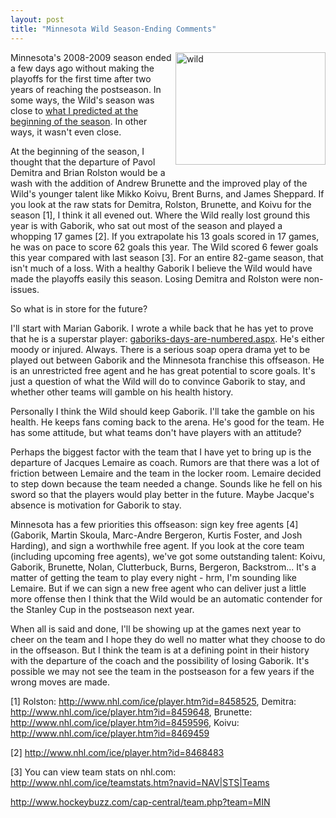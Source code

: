 ```yaml
---
layout: post
title: "Minnesota Wild Season-Ending Comments"
---
```


<p><a href="http://www.kindohm.com/LocalImages/Posts/MinnesotaWildSeasonEndingComments_8908/wild.jpg"><img style="border-right-width: 0px; display: inline; border-top-width: 0px; border-bottom-width: 0px; margin-left: 5px; border-left-width: 0px; margin-right: 0px; margin-bottom: 5px;" title="wild" border="0" alt="wild" align="right" src="http://www.kindohm.com/LocalImages/Posts/MinnesotaWildSeasonEndingComments_8908/wild_thumb.jpg" width="240" height="180" /></a>Minnesota's 2008-2009 season ended a few days ago without making the playoffs for the first time after two years of reaching the postseason.  In some ways, the Wild's season was close to <a href="http://kindohm.com/archive/0001/01/01/minnesota-wild-2008-2009-predictions.aspx" target="_blank">what I predicted at the beginning of the season</a>.  In other ways, it wasn't even close.  </p>
  
<p>At the beginning of the season, I thought that the departure of Pavol Demitra and Brian Rolston would be a wash with the addition of Andrew Brunette and the improved play of the Wild's younger talent like Mikko Koivu, Brent Burns, and James Sheppard.  If you look at the raw stats for Demitra, Rolston, Brunette, and Koivu for the season [1], I think it all evened out.  Where the Wild really lost ground this year is with Gaborik, who sat out most of the season and played a whopping 17 games [2].  If you extrapolate his 13 goals scored in 17 games, he was on pace to score 62 goals this year.  The Wild scored 6 fewer goals this year compared with last season [3].  For an entire 82-game season, that isn't much of a loss.  With a healthy Gaborik I believe the Wild would have made the playoffs easily this season.  Losing Demitra and Rolston were non-issues.</p>
  
<p>So what is in store for the future?  </p>
  
<p>I'll start with Marian Gaborik.  I wrote a while back that he has yet to prove that he is a superstar player: <a href="http://kindohm.com/archive/0001/01/01/gaboriks-days-are-numbered.aspx">gaboriks-days-are-numbered.aspx</a>.  He's either moody or injured.  Always.  There is a serious soap opera drama yet to be played out between Gaborik and the Minnesota franchise this offseason.  He is an unrestricted free agent and he has great potential to score goals.  It's just a question of what the Wild will do to convince Gaborik to stay, and whether other teams will gamble on his health history.  </p>
  
<p>Personally I think the Wild should keep Gaborik.  I'll take the gamble on his health.  He keeps fans coming back to the arena.  He's good for the team.  He has some attitude, but what teams don't have players with an attitude?  </p>
  
<p>Perhaps the biggest factor with the team that I have yet to bring up is the departure of Jacques Lemaire as coach.  Rumors are that there was a lot of friction between Lemaire and the team in the locker room.  Lemaire decided to step down because the team needed a change.  Sounds like he fell on his sword so that the players would play better in the future.  Maybe Jacque's absence is motivation for Gaborik to stay.  </p>
  
<p>Minnesota has a few priorities this offseason: sign key free agents [4] (Gaborik, Martin Skoula, Marc-Andre Bergeron, Kurtis Foster, and Josh Harding), and sign a worthwhile free agent.  If you look at the core team (including upcoming free agents), we've got some outstanding talent: Koivu, Gaborik, Brunette, Nolan, Clutterbuck, Burns, Bergeron, Backstrom...  It's a matter of getting the team to play every night - hrm, I'm sounding like Lemaire.  But if we can sign a new free agent who can deliver just a little more offense then I think that the Wild would be an automatic contender for the Stanley Cup in the postseason next year.</p>
  
<p>When all is said and done, I'll be showing up at the games next year to cheer on the team and I hope they do well no matter what they choose to do in the offseason.  But I think the team is at a defining point in their history with the departure of the coach and the possibility of losing Gaborik.  It's possible we may not see the team in the postseason for a few years if the wrong moves are made.  </p>
  
<p>[1] Rolston: <a href="http://www.nhl.com/ice/player.htm?id=8458525">http://www.nhl.com/ice/player.htm?id=8458525</a>, Demitra: <a href="http://www.nhl.com/ice/player.htm?id=8459648">http://www.nhl.com/ice/player.htm?id=8459648</a>, Brunette: <a href="http://www.nhl.com/ice/player.htm?id=8459596">http://www.nhl.com/ice/player.htm?id=8459596</a>, Koivu: <a href="http://www.nhl.com/ice/player.htm?id=8469459">http://www.nhl.com/ice/player.htm?id=8469459</a></p>
  
<p>[2] <a href="http://www.nhl.com/ice/player.htm?id=8468483">http://www.nhl.com/ice/player.htm?id=8468483</a></p>
  
<p>[3] You can view team stats on nhl.com: <a href="http://www.nhl.com/ice/teamstats.htm?navid=NAV|STS|Teams">http://www.nhl.com/ice/teamstats.htm?navid=NAV|STS|Teams</a></p>
  
<p><a href="http://www.hockeybuzz.com/cap-central/team.php?team=MIN">http://www.hockeybuzz.com/cap-central/team.php?team=MIN</a></p>
 
